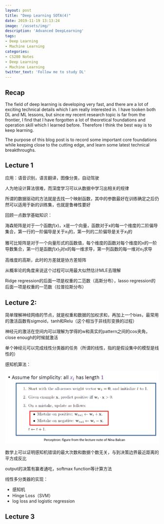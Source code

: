 ```yaml
---
layout: post
title: "Deep Learning SOTA(4)"
date: 2019-11-19 13:13:24
image: '/assets/img/'
description: 'Advanced DeepLearning'
tags:
- Deep Learning
- Machine Learning
categories:
- CS280 Notes
- Deep Learning
- Machine Learning 
twitter_text: 'Follow me to study DL'
---
```


## Recap

The field of deep learning is developing very fast, and there are a lot of exciting technical details which I am really interested in. I have tooken both DL and ML lessons, but since my recent research topic is far from the frontier, I find that I have forgotten a lot of theoretical foundations and operation skill which I learned before. Therefore I think the best way is to keep learning.

The purpose of this blog post is to record some important core foundations while keeping close to the cutting edge, and learn some latest technical breakthroughs.

## Lecture 1

应用：语音识别，语言翻译，图像分类，自动驾驶

人为地设计算法很难，而深度学习可以从数据中学习出相关的规律

所谓的数据驱动的方法就是去找一个映射函数，其中的参数最好在训练确定之后仍然可以适用于新的训练集，也就是鲁棒性要好

回顾一点数学基础知识：

海森矩阵是对于一个函数$f(x)$，x是一个向量，函数对于x的每一个维度的二阶偏导集合，第一行的一阶偏导是关于$x_1$的，第一列的二阶偏导是关于$x_1$的

雅可比矩阵是对于一个向量形式的函数值，每个维度的函数对每个维度的x的一阶导数集合，第一行是函数$f(x)_1$对x的每一维求导，第一列函数的每一维对$x_1$求导

高维度的高斯，此时的方差就是协方差矩阵

从概率论的角度来说这个过程可以用最大似然估计MLE去理解

Ridge regression的后面一项是权重的二范数（高斯分布），lasso regression的后面一项是权重的一范数（拉普拉斯分布）

## Lecture 2:

简单理解神经网络的节点，就是权重和数据的加权求和，再加上一个bias，最常用的激活函数有sigmoid，tanh和Relu（这个相当于非线形变换的过程）

神经元的激活在空间内可以理解为学得的w和真实的pattern之间的cos夹角，close enough的时候就激活

单个神经元可以完成线性分类器的任务（所谓的线性，指的是假设集中的模型是线性的）

感知机算法：

![perceptron](https://github.com/clay001/blog/blob/gh-pages/_posts/posts_picture/SOTA(4)/perceptron.png?raw=true)

数学上可以证明感知机错误的最大次数和数据个数无关，与到决策边界最近距离的平方成反比

output的决策有赢者通吃，softmax function等计算方法

线性多分类器的实现：

- 感知机
- Hinge Loss（SVM）
- log loss and logistic regression

## Lecture 3





